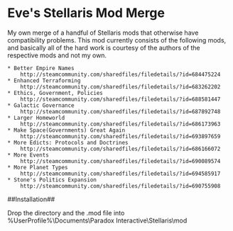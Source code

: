 # Eve's Stellaris Mod Merge
My own merge of a handful of Stellaris mods that otherwise have compatibility problems.  This mod currently consists of the following mods, and basically all of the hard work is courtesy of the authors of the respective mods and not my own.

```
* Better Empire Names
	http://steamcommunity.com/sharedfiles/filedetails/?id=684475224
* Enhanced Terraforming
	http://steamcommunity.com/sharedfiles/filedetails/?id=683262202
* Ethics, Government, Policies
	http://steamcommunity.com/sharedfiles/filedetails/?id=688581447
* Galactic Governance
	http://steamcommunity.com/sharedfiles/filedetails/?id=687892748
* Larger Homeworld
	http://steamcommunity.com/sharedfiles/filedetails/?id=686173963
* Make Space(Governments) Great Again 
	http://steamcommunity.com/sharedfiles/filedetails/?id=693897659
* More Edicts: Protocols and Doctrines
	http://steamcommunity.com/sharedfiles/filedetails/?id=686166072
* More Events
	http://steamcommunity.com/sharedfiles/filedetails/?id=690089574
* More Planet Types
	http://steamcommunity.com/sharedfiles/filedetails/?id=694585917
* Stone's Politics Expansion
	http://steamcommunity.com/sharedfiles/filedetails/?id=690755908
```

##Installation##

Drop the directory and the .mod file into %UserProfile%\Documents\Paradox Interactive\Stellaris\mod
